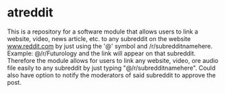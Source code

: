 # atreddit
This is a repository for a software module that allows users to link a website, video, news article, etc. to any subreddit on the website www.reddit.com by just using the '@' symbol and /r/subredditnamehere.  Example: @/r/Futurology and the link will appear on that subreddit.  Therefore the module allows for users to link any website, video, ore audio file easily to any subreddit by just typing "@/r/subredditnamehere". Could also have option to notify the moderators of said subreddit to approve the post.    
